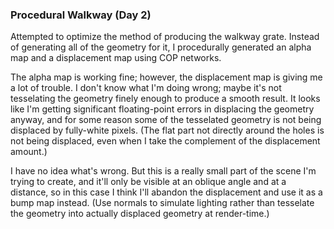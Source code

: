### Procedural Walkway (Day 2)

Attempted to optimize the method of producing the walkway grate. Instead of generating
all of the geometry for it, I procedurally generated an alpha map and a displacement
map using COP networks.

The alpha map is working fine; however, the displacement map is giving me a lot of
trouble. I don't know what I'm doing wrong; maybe it's not tesselating the geometry
finely enough to produce a smooth result. It looks like I'm getting significant
floating-point errors in displacing the geometry anyway, and for some reason some
of the tesselated geometry is not being displaced by fully-white pixels. (The flat
part not directly around the holes is not being displaced, even when I take the
complement of the displacement amount.)

I have no idea what's wrong. But this is a really small part of the scene I'm trying
to create, and it'll only be visible at an oblique angle and at a distance, so in
this case I think I'll abandon the displacement and use it as a bump map instead.
(Use normals to simulate lighting rather than tesselate the geometry into actually
displaced geometry at render-time.)
